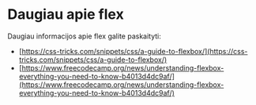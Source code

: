 # Daugiau apie flex

Daugiau informacijos apie flex galite paskaityti:
* [https://css-tricks.com/snippets/css/a-guide-to-flexbox/](https://css-tricks.com/snippets/css/a-guide-to-flexbox/)
* [https://www.freecodecamp.org/news/understanding-flexbox-everything-you-need-to-know-b4013d4dc9af/](https://www.freecodecamp.org/news/understanding-flexbox-everything-you-need-to-know-b4013d4dc9af/)
